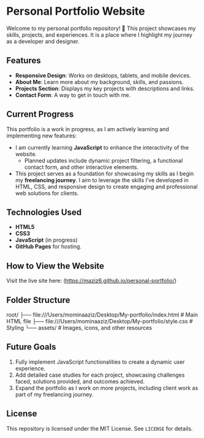 # Personal Portfolio Website

Welcome to my personal portfolio repository! 🎨 This project showcases my skills, projects, and experiences. It is a place where I highlight my journey as a developer and designer.

## Features
- **Responsive Design**: Works on desktops, tablets, and mobile devices.
- **About Me**: Learn more about my background, skills, and passions.
- **Projects Section**: Displays my key projects with descriptions and links.
- **Contact Form**: A way to get in touch with me.

## Current Progress
This portfolio is a work in progress, as I am actively learning and implementing new features:
- I am currently learning **JavaScript** to enhance the interactivity of the website. 
  - Planned updates include dynamic project filtering, a functional contact form, and other interactive elements.
- This project serves as a foundation for showcasing my skills as I begin my **freelancing journey**. I aim to leverage the skills I’ve developed in HTML, CSS, and responsive design to create engaging and professional web solutions for clients.

## Technologies Used
- **HTML5**
- **CSS3**
- **JavaScript** (in progress)
- **GitHub Pages** for hosting.

## How to View the Website
Visit the live site here: (https://maziz6.github.io/personal-portfolio/)


## Folder Structure

root/ ├── file:///Users/mominaaziz/Desktop/My-portfolio/index.html # Main HTML file ├── file:///Users/mominaaziz/Desktop/My-portfolio/style.css # Styling  └── assets/ # Images, icons, and other resources

## Future Goals
1. Fully implement JavaScript functionalities to create a dynamic user experience.
2. Add detailed case studies for each project, showcasing challenges faced, solutions provided, and outcomes achieved.
3. Expand the portfolio as I work on more projects, including client work as part of my freelancing journey.

## License
This repository is licensed under the MIT License. See `LICENSE` for details.
